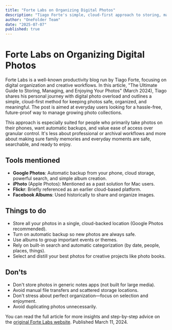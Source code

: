```yaml
---
title: "Forte Labs on Organizing Digital Photos"
description: "Tiago Forte's simple, cloud-first approach to storing, managing, and enjoying digital photos for everyday users looking for hassle-free photo organization."
author: "OneFolder Team"
date: "2025-07-07"
published: true
---
```


<script>
  import ArticleImage from '$lib/components/ArticleImage.svelte'
</script>

# Forte Labs on Organizing Digital Photos

<ArticleImage rotation={-1} caption="Photo organization example from Forte Labs" src="https://fortelabs.com/wp-content/uploads/2024/03/IMG_3687.jpg" alt="Photo organization example from Forte Labs showing their digital photo management approach" extraClasses="-rotate-1"/>

Forte Labs is a well-known productivity blog run by Tiago Forte, focusing on digital organization and creative workflows. In this article, "The Ultimate Guide to Storing, Managing, and Enjoying Your Photos" (March 2024), Tiago shares his personal journey with digital photo overload and outlines a simple, cloud-first method for keeping photos safe, organized, and meaningful. The post is aimed at everyday users looking for a hassle-free, future-proof way to manage growing photo collections.

This approach is especially suited for people who primarily take photos on their phones, want automatic backups, and value ease of access over granular control. It's less about professional or archival workflows and more about making sure family memories and everyday moments are safe, searchable, and ready to enjoy.

## Tools mentioned

- **Google Photos**: Automatic backup from your phone, cloud storage, powerful search, and simple album creation.
- **iPhoto** (Apple Photos): Mentioned as a past solution for Mac users.
- **Flickr**: Briefly referenced as an earlier cloud-based platform.
- **Facebook Albums**: Used historically to share and organize images.

## Things to do

- Store all your photos in a single, cloud-backed location (Google Photos recommended).
- Turn on automatic backup so new photos are always safe.
- Use albums to group important events or themes.
- Rely on built-in search and automatic categorization (by date, people, places, things).
- Select and distill your best photos for creative projects like photo books.

## Don'ts

- Don't store photos in generic notes apps (not built for large media).
- Avoid manual file transfers and scattered storage locations.
- Don't stress about perfect organization—focus on selection and enjoyment.
- Avoid duplicating photos unnecessarily.

You can read the full article for more insights and step-by-step advice on the [original Forte Labs website](https://fortelabs.com/blog/the-ultimate-guide-to-storing-managing-and-enjoying-your-photos/). Published March 11, 2024.
